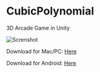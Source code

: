 # CubicPolynomial
3D Arcade Game in Unity

![Screnshot](cubic3.jpg)

Download for Mac/PC: [Here](https://drive.google.com/open?id=1GBiaNGgN0pb5fhssFmJmzoiNAUD8CcWk)

Download for Android: [Here](https://play.google.com/store/apps/details?id=com.Cobresun.CubicPolynomial)
